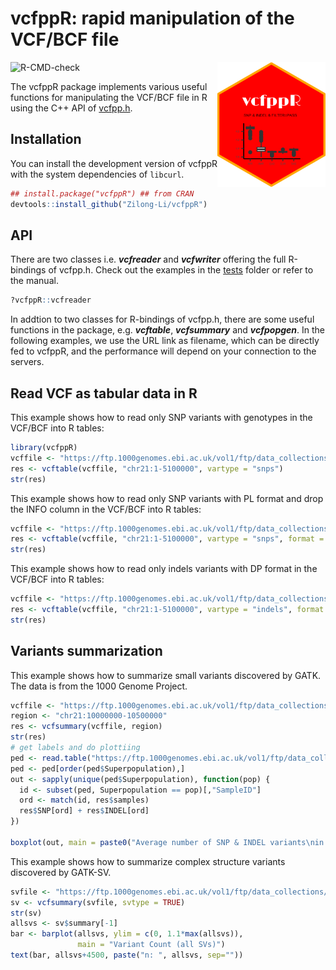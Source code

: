 
<!-- README.md is generated from README.Rmd. Please edit that file -->

# vcfppR: rapid manipulation of the VCF/BCF file

<!-- badges: start -->

![R-CMD-check](https://github.com/Zilong-Li/vcfppR/actions/workflows/check-release.yaml/badge.svg)
<a href="https://github.com/Zilong-Li/random/blob/main/vcfppR.png"><img src="https://raw.githubusercontent.com/Zilong-Li/random/main/vcfppR.png" height="200" align="right" /></a>
<!-- badges: end -->

The vcfppR package implements various useful functions for manipulating
the VCF/BCF file in R using the C++ API of
[vcfpp.h](https://github.com/Zilong-Li/vcfpp).

## Installation

You can install the development version of vcfppR with the system
dependencies of `libcurl`.

``` r
## install.package("vcfppR") ## from CRAN
devtools::install_github("Zilong-Li/vcfppR")
```

## API

There are two classes i.e. ***vcfreader*** and ***vcfwriter*** offering
the full R-bindings of vcfpp.h. Check out the examples in the
[tests](tests/testthat) folder or refer to the manual.

``` r
?vcfppR::vcfreader
```

In addtion to two classes for R-bindings of vcfpp.h, there are some
useful functions in the package, e.g. ***vcftable***, ***vcfsummary***
and ***vcfpopgen***. In the following examples, we use the URL link as
filename, which can be directly fed to vcfppR, and the performance will
depend on your connection to the servers.

## Read VCF as tabular data in R

This example shows how to read only SNP variants with genotypes in the
VCF/BCF into R tables:

``` r
library(vcfppR)
vcffile <- "https://ftp.1000genomes.ebi.ac.uk/vol1/ftp/data_collections/1000G_2504_high_coverage/working/20220422_3202_phased_SNV_INDEL_SV/1kGP_high_coverage_Illumina.chr21.filtered.SNV_INDEL_SV_phased_panel.vcf.gz"
res <- vcftable(vcffile, "chr21:1-5100000", vartype = "snps")
str(res)
```

This example shows how to read only SNP variants with PL format and drop
the INFO column in the VCF/BCF into R tables:

``` r
vcffile <- "https://ftp.1000genomes.ebi.ac.uk/vol1/ftp/data_collections/1000G_2504_high_coverage/working/20201028_3202_raw_GT_with_annot/20201028_CCDG_14151_B01_GRM_WGS_2020-08-05_chr21.recalibrated_variants.vcf.gz"
res <- vcftable(vcffile, "chr21:1-5100000", vartype = "snps", format = "PL", info = FALSE)
str(res)
```

This example shows how to read only indels variants with DP format in
the VCF/BCF into R tables:

``` r
vcffile <- "https://ftp.1000genomes.ebi.ac.uk/vol1/ftp/data_collections/1000G_2504_high_coverage/working/20201028_3202_raw_GT_with_annot/20201028_CCDG_14151_B01_GRM_WGS_2020-08-05_chr21.recalibrated_variants.vcf.gz"
res <- vcftable(vcffile, "chr21:1-5100000", vartype = "indels", format = "DP")
str(res)
```

## Variants summarization

This example shows how to summarize small variants discovered by GATK.
The data is from the 1000 Genome Project.

``` r
vcffile <- "https://ftp.1000genomes.ebi.ac.uk/vol1/ftp/data_collections/1000G_2504_high_coverage/working/20201028_3202_raw_GT_with_annot/20201028_CCDG_14151_B01_GRM_WGS_2020-08-05_chr21.recalibrated_variants.vcf.gz"
region <- "chr21:10000000-10500000"
res <- vcfsummary(vcffile, region)
str(res)
# get labels and do plottiing
ped <- read.table("https://ftp.1000genomes.ebi.ac.uk/vol1/ftp/data_collections/1000G_2504_high_coverage/20130606_g1k_3202_samples_ped_population.txt", h=T)
ped <- ped[order(ped$Superpopulation),]
out <- sapply(unique(ped$Superpopulation), function(pop) {
  id <- subset(ped, Superpopulation == pop)[,"SampleID"]
  ord <- match(id, res$samples)
  res$SNP[ord] + res$INDEL[ord]
})

boxplot(out, main = paste0("Average number of SNP & INDEL variants\nin region ", region))
```

This example shows how to summarize complex structure variants
discovered by GATK-SV.

``` r
svfile <- "https://ftp.1000genomes.ebi.ac.uk/vol1/ftp/data_collections/1000G_2504_high_coverage/working/20210124.SV_Illumina_Integration/1KGP_3202.gatksv_svtools_novelins.freeze_V3.wAF.vcf.gz"
sv <- vcfsummary(svfile, svtype = TRUE)
str(sv)
allsvs <- sv$summary[-1]
bar <- barplot(allsvs, ylim = c(0, 1.1*max(allsvs)),
               main = "Variant Count (all SVs)")
text(bar, allsvs+4500, paste("n: ", allsvs, sep=""))
```
